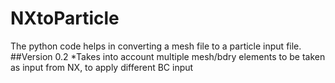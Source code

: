 # NXtoParticle
The python code helps in converting a mesh file to a particle input file.
##Version 0.2 
*Takes into account multiple mesh/bdry elements to be taken as input from NX, to apply different BC input
